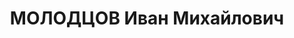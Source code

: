 ---
title: МОЛОДЦОВ Иван Михайлович
description: 'Род. в 1905, КЖД, ст. Кача, русский. Проживал: Красноярский кр., Артемовский
  р-н, пос. Ольховка. Инспектор охраны труда Артемовского рудника.

  Арестован 05.10.1936. Обв. по ст. 58-10, 58-11 УК РСФСР. Приговор: ВК ВС СССР, 19.04.1937
  – 10 лет тюремного заключения.

  Реабилитирован ВК ВС СССР 13.10.1956'
---